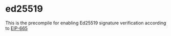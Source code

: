# ed25519

This is the precompile for enabling Ed25519 signature verification according to [EIP-665](https://github.com/ethereum/EIPs/blob/master/EIPS/eip-665.md)
